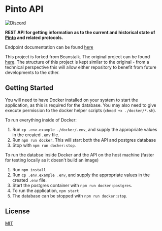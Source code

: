 [discord-badge]: https://img.shields.io/discord/1308123512216748105?label=Pinto%20Discord
[discord-url]: https://pinto.money/discord

# Pinto API

[![Discord][discord-badge]][discord-url]

**REST API for getting information as to the current and historical state of [Pinto](https://github.com/pinto-org/protocol) and related protocols.**

Endpoint documentation can be found [here](https://api.pinto.money/docs)

This project is forked from Beanstalk. The original project can be found [here](https://github.com/BeanstalkFarms/Subgraph-Proxy). The structure of this project is kept similar to the original - from a technical perspective this will allow either repository to benefit from future developments to the other.

## Getting Started

You will need to have Docker installed on your system to start the application, as this is required for the database. You may also need to give execute permission to the docker helper scripts (`chmod +x ./docker/*.sh`).

To run everything inside of Docker:

1. Run `cp .env.example ./docker/.env`, and supply the appropriate values in the created `.env` file.
2. Run `npm run docker`. This will start both the API and postgres database
3. Stop with `npm run docker:stop`.

To run the databse inside Docker and the API on the host machine (faster for testing locally as it doesn't build an image)

1. Run `npm install`
2. Run `cp .env.example .env`, and supply the appropriate values in the created `.env` file.
3. Start the postgres container with `npm run docker:postgres`.
4. To run the application, `npm start`
5. The database can be stopped with `npm run docker:stop`.

## License

[MIT](https://github.com/pinto-org/api/blob/main/LICENSE.txt)
